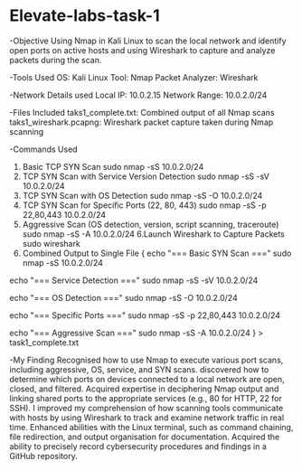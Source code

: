 # Elevate-labs-task-1

-Objective
Using Nmap in Kali Linux to scan the local network and identify open ports on active hosts and using Wireshark to capture and analyze packets during the scan.

-Tools Used
OS: Kali Linux
Tool: Nmap
Packet Analyzer: Wireshark

-Network Details used
Local IP: 10.0.2.15
Network Range: 10.0.2.0/24

-Files Included
taks1_complete.txt: Combined output of all Nmap scans
taks1_wireshark.pcapng: Wireshark packet capture taken during Nmap scanning

-Commands Used
1. Basic TCP SYN Scan
sudo nmap -sS 10.0.2.0/24
2. TCP SYN Scan with Service Version Detection
sudo nmap -sS -sV 10.0.2.0/24
3. TCP SYN Scan with OS Detection
sudo nmap -sS -O 10.0.2.0/24
4. TCP SYN Scan for Specific Ports (22, 80, 443)
sudo nmap -sS -p 22,80,443 10.0.2.0/24
5. Aggressive Scan (OS detection, version, script scanning, traceroute)
sudo nmap -sS -A 10.0.2.0/24
6.Launch Wireshark to Capture Packets
sudo wireshark
7. Combined Output to Single File
{
  echo "=== Basic SYN Scan ==="
  sudo nmap -sS 10.0.2.0/24

  echo "=== Service Detection ==="
  sudo nmap -sS -sV 10.0.2.0/24

  echo "=== OS Detection ==="
  sudo nmap -sS -O 10.0.2.0/24

  echo "=== Specific Ports ==="
  sudo nmap -sS -p 22,80,443 10.0.2.0/24

  echo "=== Aggressive Scan ==="
  sudo nmap -sS -A 10.0.2.0/24
} > task1_complete.txt


-My Finding
Recognised how to use Nmap to execute various port scans, including aggressive, OS, service, and SYN scans.
discovered how to determine which ports on devices connected to a local network are open, closed, and filtered.
Acquired expertise in deciphering Nmap output and linking shared ports to the appropriate services (e.g., 80 for HTTP, 22 for SSH).
I improved my comprehension of how scanning tools communicate with hosts by using Wireshark to track and examine network traffic in real time.
Enhanced abilities with the Linux terminal, such as command chaining, file redirection, and output organisation for documentation.
Acquired the ability to precisely record cybersecurity procedures and findings in a GitHub repository.
